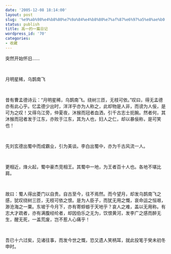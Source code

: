 ```yaml
---
date: '2005-12-08 18:14:00'
layout: post
slug: '%e9%ab%98%e4%b8%80%e7%9a%84%e4%b8%80%e7%af%87%e6%97%a5%e8%ae%b0'
status: publish
title: 高一的一篇日记
wordpress_id: '70'
categories:
- 收藏
---
```


突然开始怀旧……




 




月明星稀，乌鹊南飞




 




昔有曹孟德诗云：“月明星稀，乌鹊南飞。绕树三匝，无枝可依。”叹曰，得无孟德亦有此心乎。忆孟德少出时，洋洋乎亦为人称之，此却物是人非，而谤为人佞，是可为之叹！又得乌江旁，仲夏夜，沐猴而冠者血洒，引千古志士扼腕。然者何，其沐猴而冠者发于江东，亦败于江东，其为人也，妇人之仁，却以暴佞称，是可笑也！




 




先刘玄德出蜀中而成霸业，引为美谈。李白出蜀中，亦为千古风流一人。




 




更相近，烽火起，蜀中豪杰竞相王。其蜀中一地，为王者百十人也。各地不堪比肩。




 




故曰：蜀人得出菱门以自贵。自古至今，往不焉然。而今望月，却发乌鹊南飞之感，犹叹绕树三匝，无枝可依之恨。是为人臣子，而犹无用之慨，哀命运之恒艰，渺沧海之一粟。东坡于今月下，亦有寄蜉蝣于天地乎？哀人之难，盖以无用称。有志大才疏者，亦有满腹经纶者，却因伯乐之无为，饮恨黄河，发李广之感而醉无生，醒无死，一盖荒废，岂不惹人心痛乎！




 




吾已十六过矣，见诸往事，而发今世之慨，恐又遗人笑柄耳，就此投笔于癸未初冬申时。
